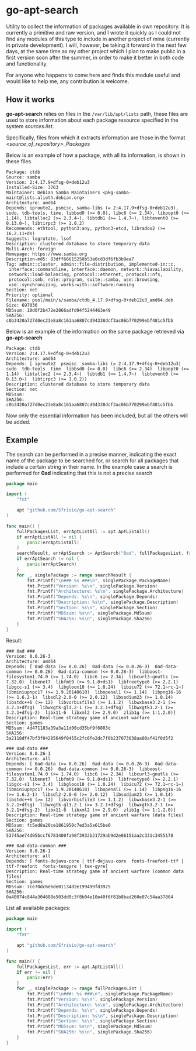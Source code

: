 # go-apt-search

Utility to collect the information of packages available in own repository.
It is currently a primitive and raw version, and I wrote it quickly as I could not find any modules of this type to include in another project of mine (currently in private development).
I will, however, be taking it forward in the next few days, at the same time as my other project which I plan to make public in a first version soon after the summer, in order to make it better in both code and functionality.

For anyone who happens to come here and finds this module useful and would like to help me, any contribution is welcome.

## How it works

**go-apt-search** relies on files in the `/var/lib/apt/lists` path, these files are used to store information about each package resource specified in the system *sources.list*.

Specifically, files from which it extracts information are those in the format *<source_of_repository>_Packages*

Below is an example of how a package, with all its information, is shown in these files

```
Package: ctdb
Source: samba
Version: 2:4.17.9+dfsg-0+deb12u3
Installed-Size: 3763
Maintainer: Debian Samba Maintainers <pkg-samba-maint@lists.alioth.debian.org>
Architecture: amd64
Depends: iproute2, psmisc, samba-libs (= 2:4.17.9+dfsg-0+deb12u3), sudo, tdb-tools, time, libbsd0 (>= 0.0), libc6 (>= 2.34), libpopt0 (>= 1.14), libtalloc2 (>= 2.3.4~), libtdb1 (>= 1.4.7~), libtevent0 (>= 0.13.0~), libtirpc3 (>= 1.0.2)
Recommends: ethtool, python3:any, python3-etcd, librados2 (>= 16.2.11+ds)
Suggests: logrotate, lsof
Description: clustered database to store temporary data
Multi-Arch: foreign
Homepage: https://www.samba.org
Description-md5: 83dff66615250b53a0cd3df6fb3b9ea7
Tag: admin::cluster, admin::file-distribution, implemented-in::c,
 interface::commandline, interface::daemon, network::hiavailability,
 network::load-balancing, protocol::ethernet, protocol::nfs,
 protocol::smb, role::program, suite::samba, use::browsing,
 use::synchronizing, works-with::software:running
Section: net
Priority: optional
Filename: pool/main/s/samba/ctdb_4.17.9+dfsg-0+deb12u3_amd64.deb
Size: 697036
MD5sum: 10d0f2b472e2866adfd94f5244463e49
SHA256: c0b3420a727d0ec23e8a8c161aa6807cd94338dcf3ac06b770299ebf481c5fbb
```

Below is an example of the information on the same package retrieved via **go-apt-search**

```
Package: ctdb
Version: 2:4.17.9+dfsg-0+deb12u3 
Architecture: amd64
Depends: [ iproute2  psmisc  samba-libs (= 2:4.17.9+dfsg-0+deb12u3)  sudo  tdb-tools  time  libbsd0 (>= 0.0)  libc6 (>= 2.34)  libpopt0 (>= 1.14)  libtalloc2 (>= 2.3.4~)  libtdb1 (>= 1.4.7~)  libtevent0 (>= 0.13.0~)  libtirpc3 (>= 1.0.2)]
Description: clustered database to store temporary data
Section: net
MD5sum:  
SHA256: c0b3420a727d0ec23e8a8c161aa6807cd94338dcf3ac06b770299ebf481c5fbb
```

Now only the essential information has been included, but all the others will be added.

## Example

The search can be performed in a precise manner, indicating the exact name of the package to be searched for, or search for all packages that include a certain string in their name.
In the example case a search is performed for **0ad** indicating that this is not a precise search

```go
package main

import (
	"fmt"

	apt "github.com/Sfrisio/go-apt-search"
)

func main() {
	fullPackagesList, errAptListAll := apt.AptListAll()
	if errAptListAll != nil {
		panic(errAptListAll)
	}
	searchResult, errAptSearch := AptSearch("0ad", fullPackagesList, false)
	if errAptSearch != nil {
		panic(errAptSearch)
	}
	for _, singlePackage := range searchResult {
		fmt.Printf("\n### %s ###\n", singlePackage.PackageName)
		fmt.Printf("Version: %s\n", singlePackage.Version)
		fmt.Printf("Architecture: %s\n", singlePackage.Architecture)
		fmt.Printf("Depends: %s\n", singlePackage.Depends)
		fmt.Printf("Description: %s\n", singlePackage.Description)
		fmt.Printf("Section: %s\n", singlePackage.Section)
		fmt.Printf("MD5sum: %s\n", singlePackage.Md5sum)
		fmt.Printf("SHA256: %s\n", singlePackage.Sha256)
	}
}
```

Result:

```
### 0ad ###
Version: 0.0.26-3
Architecture: amd64
Depends: [ 0ad-data (>= 0.0.26)  0ad-data (<= 0.0.26-3)  0ad-data-common (>= 0.0.26)  0ad-data-common (<= 0.0.26-3)  libboost-filesystem1.74.0 (>= 1.74.0)  libc6 (>= 2.34)  libcurl3-gnutls (>= 7.32.0)  libenet7  libfmt9 (>= 9.1.0+ds1)  libfreetype6 (>= 2.2.1)  libgcc-s1 (>= 3.4)  libgloox18 (>= 1.0.24)  libicu72 (>= 72.1~rc-1~)  libminiupnpc17 (>= 1.9.20140610)  libopenal1 (>= 1.14)  libpng16-16 (>= 1.6.2-1)  libsdl2-2.0-0 (>= 2.0.12)  libsodium23 (>= 1.0.14)  libstdc++6 (>= 12)  libvorbisfile3 (>= 1.1.2)  libwxbase3.2-1 (>= 3.2.1+dfsg)  libwxgtk-gl3.2-1 (>= 3.2.1+dfsg)  libwxgtk3.2-1 (>= 3.2.1+dfsg-2)  libx11-6  libxml2 (>= 2.9.0)  zlib1g (>= 1:1.2.0)]
Description: Real-time strategy game of ancient warfare
Section: games
MD5sum: 4d471183a39a3a11d00cd35bf9f6803d
SHA256: 3a2118df47bf3f04285649f0455c2fc6fe2dc7f0b237073038aa00af41f0d5f2

### 0ad-data ###
Version: 0.0.26-1
Architecture: all
Depends: [ 0ad-data (>= 0.0.26)  0ad-data (<= 0.0.26-3)  0ad-data-common (>= 0.0.26)  0ad-data-common (<= 0.0.26-3)  libboost-filesystem1.74.0 (>= 1.74.0)  libc6 (>= 2.34)  libcurl3-gnutls (>= 7.32.0)  libenet7  libfmt9 (>= 9.1.0+ds1)  libfreetype6 (>= 2.2.1)  libgcc-s1 (>= 3.4)  libgloox18 (>= 1.0.24)  libicu72 (>= 72.1~rc-1~)  libminiupnpc17 (>= 1.9.20140610)  libopenal1 (>= 1.14)  libpng16-16 (>= 1.6.2-1)  libsdl2-2.0-0 (>= 2.0.12)  libsodium23 (>= 1.0.14)  libstdc++6 (>= 12)  libvorbisfile3 (>= 1.1.2)  libwxbase3.2-1 (>= 3.2.1+dfsg)  libwxgtk-gl3.2-1 (>= 3.2.1+dfsg)  libwxgtk3.2-1 (>= 3.2.1+dfsg-2)  libx11-6  libxml2 (>= 2.9.0)  zlib1g (>= 1:1.2.0)]
Description: Real-time strategy game of ancient warfare (data files)
Section: games
MD5sum: fc5ed8a20ce1861950c7ed3a5a615be0
SHA256: 53745ae74d05bccf6783400fa98f3932b21729ab9d2e86151aa2c331c3455178

### 0ad-data-common ###
Version: 0.0.26-1
Architecture: all
Depends: [ fonts-dejavu-core | ttf-dejavu-core  fonts-freefont-ttf | ttf-freefont  fonts-texgyre | tex-gyre]
Description: Real-time strategy game of ancient warfare (common data files)
Section: games
MD5sum: 7ce70dc6e6de01134d2e199499fd3925
SHA256: 0a40074c844a304688e503dd0c3f8b04e10e40f6f81b8bad260e07c54aa37864
```

List all available packages:

```go
package main

import (
	"fmt"

	apt "github.com/Sfrisio/go-apt-search"
)

func main() {
	fullPackagesList, err := apt.AptListAll()
	if err != nil {
		panic(err)
	}
	for _, singlePackage := range fullPackagesList {
		fmt.Printf("\n###: %s ###\n", singlePackage.PackageName)
		fmt.Printf("Version: %s\n", singlePackage.Version)
		fmt.Printf("Architecture: %s\n", singlePackage.Architecture)
		fmt.Printf("Depends: %s\n", singlePackage.Depends)
		fmt.Printf("Description: %s\n", singlePackage.Description)
		fmt.Printf("Section: %s\n", singlePackage.Section)
		fmt.Printf("MD5sum: %s\n", singlePackage.Md5sum)
		fmt.Printf("SHA256: %s\n", singlePackage.Sha256)
	}
}
```